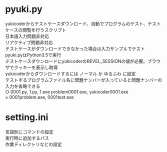 # pyuki.py
yukicoderからテストケースダウンロード、自動でプログラムのテスト、テストケースの閲覧を行うスクリプト  
日本語入力問題非対応  
リアクティブ問題非対応  
テストケースがダウンロードできなかった場合は入力サンプルでテスト  
pyuki.pyはPython3.5で実行  
テストケースダウンロードにyukicoderのREVEL_SESSIONの値が必要。ブラウザでクッキーを表示し取得  
yukicoderからダウンロードするには ノーマル か ゆるふわ に設定  
テストするプログラムファイル名に問題ナンバーが入っていると問題ナンバーの入力を省略できる  
○ 0001.py, 1.py, 1.exe problem0001.exe, yukicoder0001.exe  
× 0001problem.exe, 0001test.exe

# setting.ini
言語別にコマンドの設定  
実行時に追加するパス  
作業ディレクトリなどの設定  
